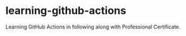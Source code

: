 # learning-github-actions
Learning GitHub Actions in following along with Professional Certificate.

